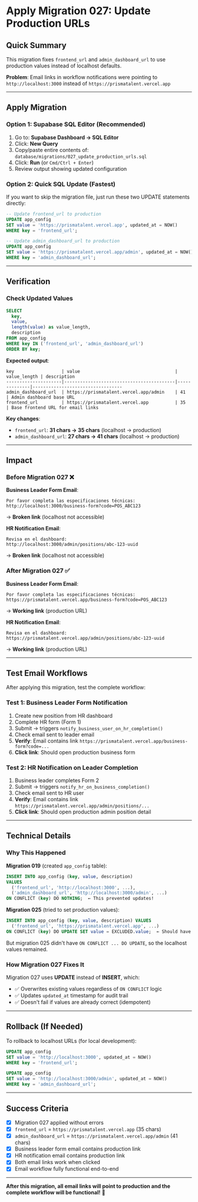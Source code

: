 # Apply Migration 027: Update Production URLs

## Quick Summary
This migration fixes `frontend_url` and `admin_dashboard_url` to use production values instead of localhost defaults.

**Problem**: Email links in workflow notifications were pointing to `http://localhost:3000` instead of `https://prismatalent.vercel.app`

---

## Apply Migration

### Option 1: Supabase SQL Editor (Recommended)
1. Go to: **Supabase Dashboard → SQL Editor**
2. Click: **New Query**
3. Copy/paste entire contents of: `database/migrations/027_update_production_urls.sql`
4. Click: **Run** (or `Cmd/Ctrl + Enter`)
5. Review output showing updated configuration

### Option 2: Quick SQL Update (Fastest)
If you want to skip the migration file, just run these two UPDATE statements directly:

```sql
-- Update frontend_url to production
UPDATE app_config
SET value = 'https://prismatalent.vercel.app', updated_at = NOW()
WHERE key = 'frontend_url';

-- Update admin_dashboard_url to production
UPDATE app_config
SET value = 'https://prismatalent.vercel.app/admin', updated_at = NOW()
WHERE key = 'admin_dashboard_url';
```

---

## Verification

### Check Updated Values
```sql
SELECT
  key,
  value,
  length(value) as value_length,
  description
FROM app_config
WHERE key IN ('frontend_url', 'admin_dashboard_url')
ORDER BY key;
```

**Expected output**:
```
key                  | value                                    | value_length | description
---------------------|------------------------------------------|--------------|----------------------------------
admin_dashboard_url  | https://prismatalent.vercel.app/admin    | 41           | Admin dashboard base URL
frontend_url         | https://prismatalent.vercel.app          | 35           | Base frontend URL for email links
```

**Key changes**:
- `frontend_url`: **31 chars → 35 chars** (localhost → production)
- `admin_dashboard_url`: **27 chars → 41 chars** (localhost → production)

---

## Impact

### Before Migration 027 ❌
**Business Leader Form Email**:
```
Por favor completa las especificaciones técnicas:
http://localhost:3000/business-form?code=POS_ABC123
```
→ **Broken link** (localhost not accessible)

**HR Notification Email**:
```
Revisa en el dashboard:
http://localhost:3000/admin/positions/abc-123-uuid
```
→ **Broken link** (localhost not accessible)

### After Migration 027 ✅
**Business Leader Form Email**:
```
Por favor completa las especificaciones técnicas:
https://prismatalent.vercel.app/business-form?code=POS_ABC123
```
→ **Working link** (production URL)

**HR Notification Email**:
```
Revisa en el dashboard:
https://prismatalent.vercel.app/admin/positions/abc-123-uuid
```
→ **Working link** (production URL)

---

## Test Email Workflows

After applying this migration, test the complete workflow:

### Test 1: Business Leader Form Notification
1. Create new position from HR dashboard
2. Complete HR form (Form 1)
3. Submit → triggers `notify_business_user_on_hr_completion()`
4. Check email sent to leader email
5. **Verify**: Email contains link `https://prismatalent.vercel.app/business-form?code=...`
6. **Click link**: Should open production business form

### Test 2: HR Notification on Leader Completion
1. Business leader completes Form 2
2. Submit → triggers `notify_hr_on_business_completion()`
3. Check email sent to HR user
4. **Verify**: Email contains link `https://prismatalent.vercel.app/admin/positions/...`
5. **Click link**: Should open production admin position detail

---

## Technical Details

### Why This Happened

**Migration 019** (created `app_config` table):
```sql
INSERT INTO app_config (key, value, description)
VALUES
  ('frontend_url', 'http://localhost:3000', ...),
  ('admin_dashboard_url', 'http://localhost:3000/admin', ...)
ON CONFLICT (key) DO NOTHING;  ← This prevented updates!
```

**Migration 025** (tried to set production values):
```sql
INSERT INTO app_config (key, value, description) VALUES
  ('frontend_url', 'https://prismatalent.vercel.app', ...)
ON CONFLICT (key) DO UPDATE SET value = EXCLUDED.value;  ← Should have used this!
```

But migration 025 didn't have `ON CONFLICT ... DO UPDATE`, so the localhost values remained.

### How Migration 027 Fixes It

Migration 027 uses **UPDATE** instead of **INSERT**, which:
- ✅ Overwrites existing values regardless of `ON CONFLICT` logic
- ✅ Updates `updated_at` timestamp for audit trail
- ✅ Doesn't fail if values are already correct (idempotent)

---

## Rollback (If Needed)

To rollback to localhost URLs (for local development):
```sql
UPDATE app_config
SET value = 'http://localhost:3000', updated_at = NOW()
WHERE key = 'frontend_url';

UPDATE app_config
SET value = 'http://localhost:3000/admin', updated_at = NOW()
WHERE key = 'admin_dashboard_url';
```

---

## Success Criteria

- [x] Migration 027 applied without errors
- [x] `frontend_url` = `https://prismatalent.vercel.app` (35 chars)
- [x] `admin_dashboard_url` = `https://prismatalent.vercel.app/admin` (41 chars)
- [x] Business leader form email contains production link
- [x] HR notification email contains production link
- [x] Both email links work when clicked
- [x] Email workflow fully functional end-to-end

---

**After this migration, all email links will point to production and the complete workflow will be functional!** 🚀
